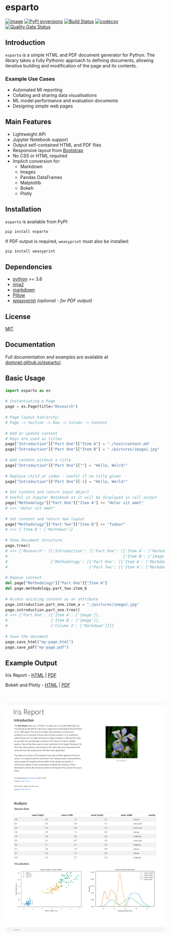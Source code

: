 esparto
=======

[![image](https://img.shields.io/pypi/v/esparto.svg)](https://pypi.python.org/pypi/esparto)
[![PyPI pyversions](https://img.shields.io/pypi/pyversions/esparto.svg)](https://pypi.python.org/pypi/esparto/)
[![Build Status](https://travis-ci.com/domvwt/esparto.svg?branch=main)](https://travis-ci.com/domvwt/esparto)
[![codecov](https://codecov.io/gh/domvwt/esparto/branch/main/graph/badge.svg?token=35J8NZCUYC)](https://codecov.io/gh/domvwt/esparto)
[![Quality Gate Status](https://sonarcloud.io/api/project_badges/measure?project=domvwt_esparto&metric=alert_status)](https://sonarcloud.io/dashboard?id=domvwt_esparto)


## Introduction
`esparto` is a simple HTML and PDF document generator for Python.
The library takes a fully Pythonic approach to defining documents,
allowing iterative building and modification of the page and its contents.


### Example Use Cases
* Automated MI reporting
* Collating and sharing data visualisations
* ML model performance and evaluation documents
* Designing simple web pages


## Main Features
* Lightweight API
* Jupyter Notebook support
* Output self-contained HTML and PDF files
* Responsive layout from [Bootstrap](https://getbootstrap.com/)
* No CSS or HTML required
* Implicit conversion for:
    * Markdown
    * Images
    * Pandas DataFrames
    * Matplotlib
    * Bokeh
    * Plotly


## Installation
`esparto` is available from PyPI:
```bash
pip install esparto
```

If PDF output is required, `weasyprint` must also be installed:
```bash
pip install weasyprint
```


## Dependencies
*   [python](https://python.org/) >= 3.6
*   [jinja2](https://palletsprojects.com/p/jinja/)
*   [markdown](https://python-markdown.github.io/)
*   [Pillow](https://python-pillow.org/)
*   [weasyprint](https://weasyprint.org/) _(optional - for PDF output)_


## License
[MIT](https://opensource.org/licenses/MIT)


## Documentation
Full documentation and examples are available at [domvwt.github.io/esparto/](https://domvwt.github.io/esparto/).


## Basic Usage
```python
import esparto as es

# Instantiating a Page
page = es.Page(title="Research")

# Page layout hierarchy:
# Page -> Section -> Row -> Column -> Content

# Add or update content
# Keys are used as titles
page["Introduction"]["Part One"]["Item A"] = "./text/content.md"
page["Introduction"]["Part One"]["Item B"] = "./pictures/image1.jpg"

# Add content without a title
page["Introduction"]["Part One"][""] = "Hello, Wolrd!"

# Replace child at index - useful if no title given
page["Introduction"]["Part One"][-1] = "Hello, World!"

# Set content and return input object
# Useful in Jupyter Notebook as it will be displayed in cell output
page["Methodology"]["Part One"]["Item A"] << "dolor sit amet"
# >>> "dolor sit amet"

# Set content and return new layout
page["Methodology"]["Part Two"]["Item B"] >> "foobar"
# >>> {'Item B': ['Markdown']}

# Show document structure
page.tree()
# >>> {'Research': [{'Introduction': [{'Part One': [{'Item A': ['Markdown']},
#                                                   {'Item B': ['Image']}]}]},
#                   {'Methodology': [{'Part One': [{'Item A': ['Markdown']}]},
#                                    {'Part Two': [{'Item A': ['Markdown']}]}]}]}

# Remove content
del page["Methodology"]["Part One"]["Item A"]
del page.methodology.part_two.item_b

# Access existing content as an attribute
page.introduction.part_one.item_a = "./pictures/image2.jpg"
page.introduction.part_one.tree()
# >>> {'Part One': [{'Item A': ['Image']},
#                   {'Item B': ['Image']},
#                   {'Column 2': ['Markdown']}]}

# Save the document
page.save_html("my-page.html")
page.save_pdf("my-page.pdf")
```


## Example Output
Iris Report - [HTML](https://domvwt.github.io/esparto/examples/iris-report.html) |
[PDF](https://domvwt.github.io/esparto/examples/iris-report.pdf)

Bokeh and Plotly - [HTML](https://domvwt.github.io/esparto/examples/interactive-plots.html) |
[PDF](https://domvwt.github.io/esparto/examples/interactive-plots.pdf)

<br>

<img width=600  src="https://github.com/domvwt/esparto/blob/fdc0e787c0bc013d16667773e82e21c647b71d91/docs/images/iris-report-compressed.png?raw=true"
alt="example page" style="border-radius:0.5%;">
